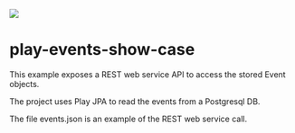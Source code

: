[<img src="https://img.shields.io/travis/playframework/play-java-starter-example.svg"/>](https://travis-ci.org/playframework/play-java-starter-example)

# play-events-show-case

This example exposes a REST web service API to access the stored Event objects.

The project uses Play JPA to read the events from a Postgresql DB.

The file events.json is an example of the REST web service call.
   